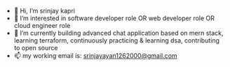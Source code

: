 - 👋 Hi, I’m srinjay kapri
- 👀 I’m interested in software developer role OR web developer role OR cloud engineer role
- 🌱 I’m currently building advanced chat application based on mern stack, learning terraform, continuously practicing & learning dsa, contributing to open source
- 📫 my working email is: srinjayayan1262000@gmail.com

<!---
Srinja333/Srinja333 is a ✨ special ✨ repository because its `README.md` (this file) appears on your GitHub profile.
You can click the Preview link to take a look at your changes.
--->
